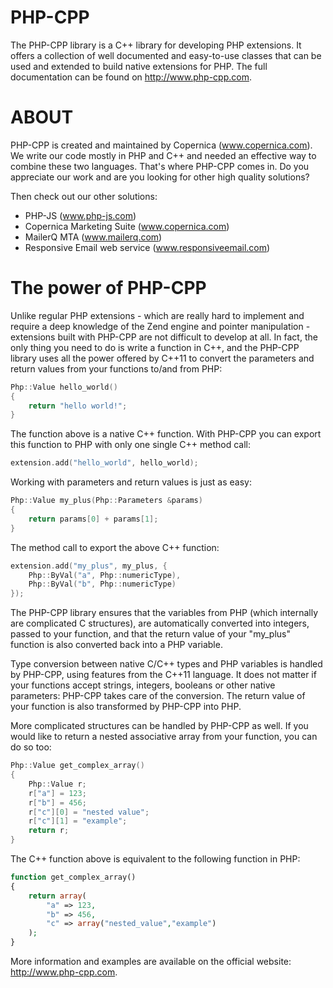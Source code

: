 PHP-CPP
=======

The PHP-CPP library is a C++ library for developing PHP extensions. It offers a collection
of well documented and easy-to-use classes that can be used and extended to build native
extensions for PHP. The full documentation can be found on http://www.php-cpp.com.

ABOUT
=====

PHP-CPP is created and maintained by Copernica (www.copernica.com). We write our code
mostly in PHP and C++ and needed an effective way to combine these two languages.
That's where PHP-CPP comes in. Do you appreciate our work and are you looking
for other high quality solutions? 

Then check out our other solutions:

* PHP-JS (www.php-js.com)
* Copernica Marketing Suite (www.copernica.com)
* MailerQ MTA (www.mailerq.com)
* Responsive Email web service (www.responsiveemail.com)

The power of PHP-CPP
====================

Unlike regular PHP extensions - which are really hard to implement and require a deep knowledge of
the Zend engine and pointer manipulation - extensions built with PHP-CPP are not difficult to 
develop at all. In fact, the only thing you need to do is write a function in C++, and the 
PHP-CPP library uses all the power offered by C++11 to convert the parameters and return
values from your functions to/and from PHP:

```c
Php::Value hello_world()
{
    return "hello world!";
}
```

The function above is a native C++ function. With PHP-CPP you can export this function to PHP
with only one single C++ method call:

```c
extension.add("hello_world", hello_world);
```

Working with parameters and return values is just as easy:

```c
Php::Value my_plus(Php::Parameters &params)
{
    return params[0] + params[1];
}
```

The method call to export the above C++ function:

```c
extension.add("my_plus", my_plus, {
    Php::ByVal("a", Php::numericType),
    Php::ByVal("b", Php::numericType)
});
```

The PHP-CPP library ensures that the variables from PHP (which internally are complicated C structures),
are automatically converted into integers, passed to your function, and that the return value of your
"my_plus" function is also converted back into a PHP variable.


Type conversion between native C/C++ types and PHP variables is handled by PHP-CPP, using features
from the C++11 language. It does not matter if your functions accept strings, integers, booleans
or other native parameters: PHP-CPP takes care of the conversion. The return value of your
function is also transformed by PHP-CPP into PHP.

More complicated structures can be handled by PHP-CPP as well. If you would like to return a
nested associative array from your function, you can do so too:

```c
Php::Value get_complex_array()
{
    Php::Value r;
    r["a"] = 123;
    r["b"] = 456;
    r["c"][0] = "nested value";
    r["c"][1] = "example";
    return r;
}
```

The C++ function above is equivalent to the following function in PHP:

```php
function get_complex_array()
{
    return array(
        "a" => 123,
        "b" => 456,
        "c" => array("nested_value","example")
    );
}
```

More information and examples are available on the official website:
http://www.php-cpp.com.

